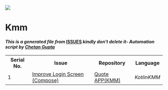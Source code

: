 <!DOCTYPE html>
<html><head><title>Hacktoberfest 2021 Issues</title><link href="../../.meta/style.css" rel="stylesheet"></head><body><img src="https://github.com/ch8n/Hacktoberfest2021/blob/main/assets/logo.png?raw=true" class="center"><h1>Kmm</h1><h4><em>This is a generated file from </em><a href="../../ISSUES.md">ISSUES</a><em> kindly don't delete it</em><em>- Automation script by <a href="https://chetangupta.net/about" target="_blank">Chetan Gupta</a></em></h4><table><tr><th>Serial No.</th><th>Issue</th><th>Repository</th><th>Language</th></tr><tr><td>1</td><td><a href="https://github.com/shmehdi01/quote-app-kmm/issues" target="_blank">Improve Login Screen (Compose)</a></td><td><a href="https://github.com/shmehdi01/quote-app-kmm" target="_blank">Quote APP(KMM)</a></td><td><em>Kotlin</em><em>KMM</em></td></tr></table></body></html>